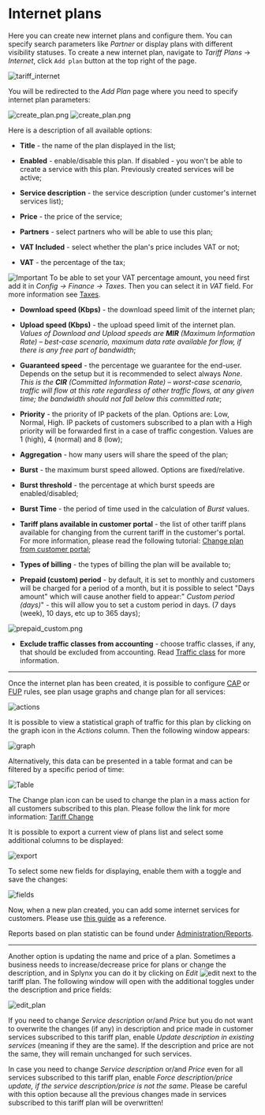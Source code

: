 Internet plans
==============

 Here you can create new internet plans and configure them. You can specify search parameters like _Partner_ or display plans with different visibility statuses. To create a new internet plan, navigate to  _Tariff Plans_ → _Internet_, click ``Add plan`` button at the top right of the page.

![tariff_internet](list.png)

You will be redirected to the _Add Plan_ page where you need to specify internet plan parameters:

![create_plan.png](add1.png)
![create_plan.png](add2.png)

Here is a description of all available options:

* **Title** - the name of the plan displayed in the list;

* **Enabled** - enable/disable this plan. If disabled - you won't be able to create a service with this plan. Previously created services will be active;

* **Service description** - the service description (under customer's internet services list);

* **Price** - the price of the service;

* **Partners** - select partners who will be able to use this plan;

* **VAT Included** - select whether the plan's price includes VAT or not;

* **VAT** - the percentage of the tax;

<icon class="image-icon">![Important](warning.png)</icon>
To be able to set your VAT percentage amount, you need first add it in _Config → Finance → Taxes_. Then you can select it in _VAT_ field. For more information see [Taxes](configuration/finance/taxes/taxes.md).

* **Download speed (Kbps)** - the download speed limit of the internet plan;

* **Upload speed (Kbps)** - the upload speed limit of the internet plan.<br> *Values of Download and Upload speeds are **MIR** (Maximum Information Rate) – best-case scenario, maximum data rate available for flow, if there is any free part of bandwidth*;

* **Guaranteed speed** - the percentage we guarantee for the end-user. Depends on the setup but it is recommended to select always *None*. *This is the **CIR** (Committed Information Rate) – worst-case scenario, traffic will flow at this rate regardless of other traffic flows, at any given time; the bandwidth should not fall below this committed rate*;

* **Priority** - the priority of IP packets of the plan. Options are: Low, Normal, High. IP packets of customers subscribed to a plan with a High priority will be forwarded first in a case of traffic congestion. Values are 1 (high), 4 (normal) and 8 (low);

* **Aggregation** - how many users will share the speed of the plan;

* **Burst** - the maximum  burst speed allowed. Options are fixed/relative.

 * **Burst threshold** - the percentage at which burst speeds are enabled/disabled;

 * **Burst Time** - the period of time used in the calculation of _Burst_ values.


* **Tariff plans available in customer portal** - the list of other tariff plans available for changing from the current tariff in the customer's portal. For more information, please read the following tutorial: [Change plan from customer portal](customer_portal/change_plan_from_customer_portal/change_plan_from_customer_portal.md);

* **Types of billing** - the types of billing the plan will be available to;

* **Prepaid (custom) period** - by default, it is set to monthly and customers will be charged for a period of a month, but it is possible to select "Days amount" which will cause another field to appear:" _Custom period (days)_" - this will allow you to set a custom period in days. (7 days (week), 10 days, etc up to 365 days);

![prepaid_custom.png](prepaid_custom_period.png)

* **Exclude traffic classes from accounting** - choose traffic classes, if any, that should be excluded from accounting. Read [Traffic class](configuration/network/traffic_class/traffic_class.md) for more information.


*************************************************************************

Once the internet plan has been created, it is possible to configure [CAP](configuring_tariff_plans/capped_plans/capped_plans.md) or [FUP](configuring_tariff_plans/fair_usage_policy/fair_usage_policy.md) rules, see plan usage graphs and change plan for all services:

![actions](actions.png)

It is possible to view a statistical graph of traffic for this plan by clicking on the graph icon in the *Actions* column. Then the following window appears:

![graph](graph_1.png)

Alternatively, this data can be presented in a table format and can be filtered by a specific period of time:

![Table](graph_2.png)

The Change plan icon can be used to change the plan in a mass action for all customers subscribed to this plan. Please follow the link for more information:
[Tariff Change](configuring_tariff_plans/tariff_change/tariff_change.md)

It is possible to export a current view of plans list and select some additional columns to be displayed:

![export](export.png)

To select some new fields for displaying, enable them with a toggle and save the changes:

![fields](select_fields.png)

Now, when a new plan created, you can add some internet services for customers. Please use [this guide](../../customer_management/customer_services/customer_services.md) as a reference.

Reports based on plan statistic can be found under [Administration/Reports](administration/reports/reports.md).

*************************************************************************
Another option is updating the name and price of a plan. Sometimes a business needs to increase/decrease price for plans or change the description, and in Splynx you can do it by clicking on *Edit* ![edit](edit.png) next to the tariff plan. The following window will open with the additional toggles under the description and price fields:

![edit_plan](edit_plan.png)

If you need to change *Service description* or/and *Price* but you do not want to overwrite the changes (if any) in description and price made in customer services subscribed to this tariff plan, enable *Update description in existing services* (meaning if they are the same). If the description and price are not the same, they will remain unchanged for such services.

In case you need to change *Service description* or/and *Price* even for all services subscribed to this tariff plan, enable *Force description/price update, if the service description/price is not the same*. Please be careful with this option because all the previous changes made in services subscribed to this tariff plan will be overwritten!

